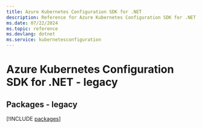 ```yaml
---
title: Azure Kubernetes Configuration SDK for .NET
description: Reference for Azure Kubernetes Configuration SDK for .NET
ms.date: 07/22/2024
ms.topic: reference
ms.devlang: dotnet
ms.service: kubernetesconfiguration
---
```

# Azure Kubernetes Configuration SDK for .NET - legacy
## Packages - legacy
[!INCLUDE [packages](kubernetes-configuration-index.md)]